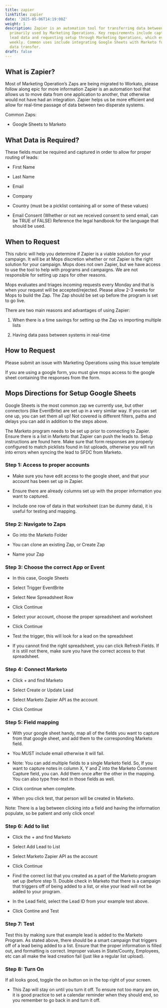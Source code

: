 ```yaml
---
title: zapier
linkTitle: zapier
date: '2025-05-06T14:19:00Z'
weight: 1
description: Zapier is an automation tool for transferring data between applications,
  primarily used by Marketing Operations. Key requirements include capturing essential
  lead data and requesting setup through Marketing Operations, which evaluates requests
  weekly. Common uses include integrating Google Sheets with Marketo for real-time
  data transfer.
draft: false
---
```



<!-- Unsupported block type: image -->

## What is Zapier?

Most of Marketing Operation’s Zaps are being migrated to Workato, please follow along epic for more information Zapier is an automation tool that allows us to move data from one application to another, that otherwise would not have had an integration. Zapier helps us be more efficient and allow for real-time passage of data between two disperate systems.

Common Zaps:

- Google Sheets to Marketo

## What Data is Required?

These fields must be required and captured in order to allow for proper routing of leads:

- First Name

- Last Name

- Email

- Company

- Country (must be a picklist containing all or some of these values)

- Email Consent (Whether or not we received consent to send email, can be TRUE of FALSE) Reference the legal handbook for the language that should be used.

## When to Request

This rubric will help you determine if Zapier is a viable solution for your campaign. It will be at Mops discretion whether or not Zapier is the right solution for your campaign. Mops does not own Zapier, but we have access to use the tool to help with programs and campaigns. We are not responsible for setting up zaps for other reasons.

Mops evaluates and triages incoming requests every Monday and that is when your request will be accepted/rejected. Please allow 2-3 weeks for Mops to build the Zap. The Zap should be set up before the program is set to go live.

There are two main reasons and advantages of using Zapier:

1. When there is a time savings for setting up the Zap vs importing multiple lists

1. Having data pass between systems in real-time

<!-- Unsupported block type: table -->

## How to Request

Please submit an issue with Marketing Operations using this issue template

If you are using a google form, you must give mops access to the google sheet containing the responses from the form.

## Mops Directions for Setup Google Sheets

Google Sheets is the most common zap we currently use, but other connectors (like EventBrite) are set up in a very similar way. If you can set one up, you can set them all up! Not covered is different filters, paths and delays you can add in addition to the steps above.

The Marketo program needs to be set up prior to connecting to Zapier. Ensure there is a list in Marketo that Zapier can push the leads to. Setup instructions are found here. Make sure that form responses are properly configured to match picklists found in list uploads, otherwise you will run into errors when syncing the lead to SFDC from Marketo.

### Step 1: Access to proper accounts

- Make sure you have edit access to the google sheet, and that your account has been set up in Zapier.

- Ensure there are already columns set up with the proper information you want to captured.

- Include one row of data in that worksheet (can be dummy data), it is useful for testing and mapping.

### Step 2: Navigate to Zaps

- Go into the Marketo Folder

- You can clone an existing Zap, or Create Zap

- Name your Zap

### Step 3: Choose the correct App or Event

- In this case, Google Sheets

- Select Trigger EventBrite

- Select New Spreadsheet Row

- Click Continue

- Select your account, choose the proper spreadsheet and worksheet

- Click Continue

- Test the trigger, this will look for a lead on the spreadsheet

- If you cannot find the right spreadsheet, you can click Refresh Fields. If it is still not there, make sure you have the correct access to that spreadsheet.

### Step 4: Connect Marketo

- Click + and find Marketo

- Select Create or Update Lead

- Select Marketo Zapier API as the account

- Click Continue

### Step 5: Field mapping

- With your google sheet handy, map all of the fields you want to capture from that google sheet, and add them to the corresponding Marketo field.

- You MUST include email otherwise it will fail.

- Note: You can add multiple fields to a single Marketo field. So, If you want to capture notes in column X, Y and Z into the Marketo Comment Capture field, you can. Add them once after the other in the mapping. You can also type free-text in those fields as well.

- Click continue when complete.

- When you click test, that person will be created in Marketo.

Note: There is a lag between clicking into a field and having the information populate, so be patient and only click once!

### Step 6: Add to list

- Click the + and find Marketo

- Select Add Lead to List

- Select Marketo Zapier API as the account

- Click Continue

- Find the correct list that you created as a part of the Marketo program set up (before step 1). Double check in Marketo that there is a campaign that triggers off of being added to a list, or else your lead will not be added to your program.

- In the Lead field, select the Lead ID from your example test above.

- Click Contine and Test

### Step 7: Test

Test this by making sure that example lead is added to the Marketo Program. As stated above, there should be a smart campaign that triggers off of a lead being added to a list. Ensure that the proper information is filled out, and formatting is correct. Improper values in State/County, Employees, etc can all make the lead creation fail (just like a regular list upload).

### Step 8: Turn On

If all looks good, toggle the on button on in the top right of your screen.

- This Zap will stay on until you turn it off. To ensure not too many are on, it is good practice to set a calendar reminder when they should end, so you remember to go back in and turn it off.
